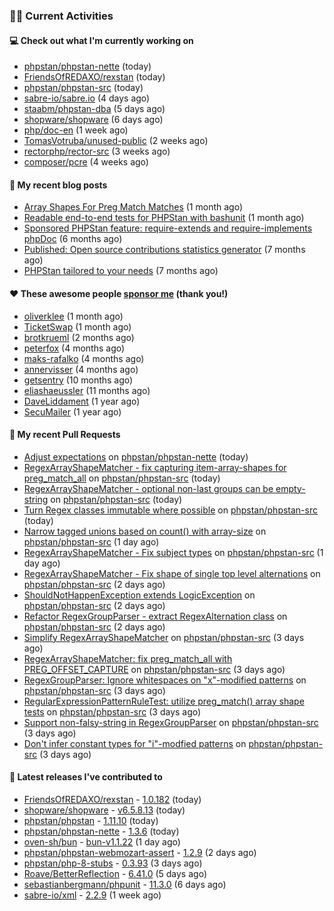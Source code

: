 ### 👨‍💻 Current Activities


#### 💻 Check out what I'm currently working on

- [phpstan/phpstan-nette](https://github.com/phpstan/phpstan-nette) (today)
- [FriendsOfREDAXO/rexstan](https://github.com/FriendsOfREDAXO/rexstan) (today)
- [phpstan/phpstan-src](https://github.com/phpstan/phpstan-src) (today)
- [sabre-io/sabre.io](https://github.com/sabre-io/sabre.io) (4 days ago)
- [staabm/phpstan-dba](https://github.com/staabm/phpstan-dba) (5 days ago)
- [shopware/shopware](https://github.com/shopware/shopware) (6 days ago)
- [php/doc-en](https://github.com/php/doc-en) (1 week ago)
- [TomasVotruba/unused-public](https://github.com/TomasVotruba/unused-public) (2 weeks ago)
- [rectorphp/rector-src](https://github.com/rectorphp/rector-src) (3 weeks ago)
- [composer/pcre](https://github.com/composer/pcre) (4 weeks ago)


#### 📜 My recent blog posts

- [Array Shapes For Preg Match Matches](https://staabm.github.io/2024/07/05/array-shapes-for-preg-match-matches.html) (1 month ago)
- [Readable end-to-end tests for PHPStan with bashunit](https://staabm.github.io/2024/06/28/readable-phpstan-end-to-end-tests-with-bashunit.html) (1 month ago)
- [Sponsored PHPStan feature: require-extends and require-implements phpDoc](https://staabm.github.io/2024/01/15/phpstan-require-extends-implements.html) (6 months ago)
- [Published: Open source contributions statistics generator](https://staabm.github.io/2024/01/10/oss-contribs-published.html) (7 months ago)
- [PHPStan tailored to your needs](https://staabm.github.io/2024/01/01/phpstan-customizing.html) (7 months ago)


#### ❤️ These awesome people [sponsor me](https://github.com/sponsors/staabm) (thank you!)

- [oliverklee](https://github.com/oliverklee) (1 month ago)
- [TicketSwap](https://github.com/TicketSwap) (1 month ago)
- [brotkrueml](https://github.com/brotkrueml) (2 months ago)
- [peterfox](https://github.com/peterfox) (4 months ago)
- [maks-rafalko](https://github.com/maks-rafalko) (4 months ago)
- [annervisser](https://github.com/annervisser) (4 months ago)
- [getsentry](https://github.com/getsentry) (10 months ago)
- [eliashaeussler](https://github.com/eliashaeussler) (11 months ago)
- [DaveLiddament](https://github.com/DaveLiddament) (1 year ago)
- [SecuMailer](https://github.com/SecuMailer) (1 year ago)


#### 🔨 My recent Pull Requests

- [Adjust expectations](https://github.com/phpstan/phpstan-nette/pull/156) on [phpstan/phpstan-nette](https://github.com/phpstan/phpstan-nette) (today)
- [RegexArrayShapeMatcher - fix capturing item-array-shapes for preg_match_all](https://github.com/phpstan/phpstan-src/pull/3307) on [phpstan/phpstan-src](https://github.com/phpstan/phpstan-src) (today)
- [RegexArrayShapeMatcher - optional non-last groups can be empty-string](https://github.com/phpstan/phpstan-src/pull/3306) on [phpstan/phpstan-src](https://github.com/phpstan/phpstan-src) (today)
- [Turn Regex classes immutable where possible](https://github.com/phpstan/phpstan-src/pull/3305) on [phpstan/phpstan-src](https://github.com/phpstan/phpstan-src) (today)
- [Narrow tagged unions based on count() with array-size](https://github.com/phpstan/phpstan-src/pull/3302) on [phpstan/phpstan-src](https://github.com/phpstan/phpstan-src) (1 day ago)
- [RegexArrayShapeMatcher - Fix subject types](https://github.com/phpstan/phpstan-src/pull/3300) on [phpstan/phpstan-src](https://github.com/phpstan/phpstan-src) (1 day ago)
- [RegexArrayShapeMatcher - Fix shape of single top level alternations](https://github.com/phpstan/phpstan-src/pull/3299) on [phpstan/phpstan-src](https://github.com/phpstan/phpstan-src) (2 days ago)
- [ShouldNotHappenException extends LogicException](https://github.com/phpstan/phpstan-src/pull/3297) on [phpstan/phpstan-src](https://github.com/phpstan/phpstan-src) (2 days ago)
- [Refactor RegexGroupParser - extract RegexAlternation class](https://github.com/phpstan/phpstan-src/pull/3296) on [phpstan/phpstan-src](https://github.com/phpstan/phpstan-src) (2 days ago)
- [Simplify RegexArrayShapeMatcher](https://github.com/phpstan/phpstan-src/pull/3293) on [phpstan/phpstan-src](https://github.com/phpstan/phpstan-src) (3 days ago)
- [RegexArrayShapeMatcher: fix preg_match_all with PREG_OFFSET_CAPTURE](https://github.com/phpstan/phpstan-src/pull/3292) on [phpstan/phpstan-src](https://github.com/phpstan/phpstan-src) (3 days ago)
- [RegexGroupParser: Ignore whitespaces on &#34;x&#34;-modified patterns](https://github.com/phpstan/phpstan-src/pull/3291) on [phpstan/phpstan-src](https://github.com/phpstan/phpstan-src) (3 days ago)
- [RegularExpressionPatternRuleTest: utilize preg_match() array shape tests](https://github.com/phpstan/phpstan-src/pull/3290) on [phpstan/phpstan-src](https://github.com/phpstan/phpstan-src) (3 days ago)
- [Support non-falsy-string in RegexGroupParser](https://github.com/phpstan/phpstan-src/pull/3289) on [phpstan/phpstan-src](https://github.com/phpstan/phpstan-src) (3 days ago)
- [Don&#39;t infer constant types for &#34;i&#34;-modfied patterns](https://github.com/phpstan/phpstan-src/pull/3288) on [phpstan/phpstan-src](https://github.com/phpstan/phpstan-src) (3 days ago)


#### 🔭 Latest releases I've contributed to

- [FriendsOfREDAXO/rexstan](https://github.com/FriendsOfREDAXO/rexstan) - [1.0.182](https://github.com/FriendsOfREDAXO/rexstan/releases/tag/1.0.182) (today)
- [shopware/shopware](https://github.com/shopware/shopware) - [v6.5.8.13](https://github.com/shopware/shopware/releases/tag/v6.5.8.13) (today)
- [phpstan/phpstan](https://github.com/phpstan/phpstan) - [1.11.10](https://github.com/phpstan/phpstan/releases/tag/1.11.10) (today)
- [phpstan/phpstan-nette](https://github.com/phpstan/phpstan-nette) - [1.3.6](https://github.com/phpstan/phpstan-nette/releases/tag/1.3.6) (today)
- [oven-sh/bun](https://github.com/oven-sh/bun) - [bun-v1.1.22](https://github.com/oven-sh/bun/releases/tag/bun-v1.1.22) (1 day ago)
- [phpstan/phpstan-webmozart-assert](https://github.com/phpstan/phpstan-webmozart-assert) - [1.2.9](https://github.com/phpstan/phpstan-webmozart-assert/releases/tag/1.2.9) (2 days ago)
- [phpstan/php-8-stubs](https://github.com/phpstan/php-8-stubs) - [0.3.93](https://github.com/phpstan/php-8-stubs/releases/tag/0.3.93) (3 days ago)
- [Roave/BetterReflection](https://github.com/Roave/BetterReflection) - [6.41.0](https://github.com/Roave/BetterReflection/releases/tag/6.41.0) (5 days ago)
- [sebastianbergmann/phpunit](https://github.com/sebastianbergmann/phpunit) - [11.3.0](https://github.com/sebastianbergmann/phpunit/releases/tag/11.3.0) (6 days ago)
- [sabre-io/xml](https://github.com/sabre-io/xml) - [2.2.9](https://github.com/sabre-io/xml/releases/tag/2.2.9) (1 week ago)
